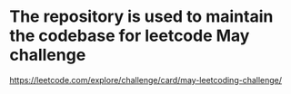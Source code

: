 # The repository is used to maintain the codebase for leetcode May challenge
https://leetcode.com/explore/challenge/card/may-leetcoding-challenge/
